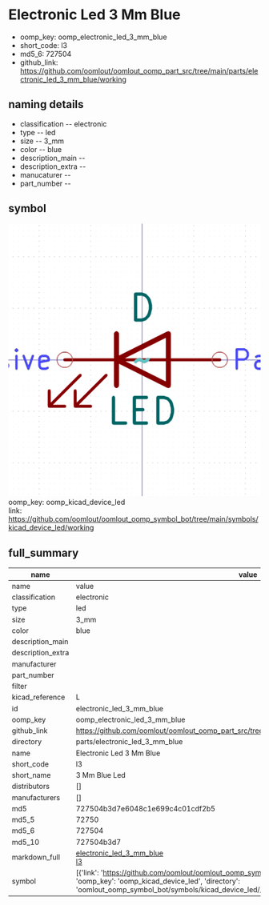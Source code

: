 # Electronic Led 3 Mm Blue

  
* oomp_key: oomp_electronic_led_3_mm_blue 
* short_code: l3
* md5_6: 727504  
* github_link: https://github.com/oomlout/oomlout_oomp_part_src/tree/main/parts/electronic_led_3_mm_blue/working  
## naming details
* classification -- electronic
* type -- led
* size -- 3_mm
* color -- blue
* description_main -- 
* description_extra -- 
* manucaturer -- 
* part_number -- 



## symbol

![](symbol/0/working/working_600.png)  
oomp_key: oomp_kicad_device_led  
link: https://github.com/oomlout/oomlout_oomp_symbol_bot/tree/main/symbols/kicad_device_led/working  


## full_summary
| name | value | 
| --- | --- | 
| name | value | 
| classification | electronic | 
| type | led | 
| size | 3_mm | 
| color | blue | 
| description_main |  | 
| description_extra |  | 
| manufacturer |  | 
| part_number |  | 
| filter |  | 
| kicad_reference | L | 
| id | electronic_led_3_mm_blue | 
| oomp_key | oomp_electronic_led_3_mm_blue | 
| github_link | https://github.com/oomlout/oomlout_oomp_part_src/tree/main/parts/electronic_led_3_mm_blue/working | 
| directory | parts/electronic_led_3_mm_blue | 
| name | Electronic Led 3 Mm Blue | 
| short_code | l3 | 
| short_name | 3 Mm Blue Led | 
| distributors | [] | 
| manufacturers | [] | 
| md5 | 727504b3d7e6048c1e699c4c01cdf2b5 | 
| md5_5 | 72750 | 
| md5_6 | 727504 | 
| md5_10 | 727504b3d7 | 
| markdown_full | [electronic_led_3_mm_blue](https://github.com/oomlout/oomlout_oomp_part_src/tree/main/parts/electronic_led_3_mm_blue/working)<br>[l3](https://github.com/oomlout/oomlout_oomp_part_src/tree/main/parts/electronic_led_3_mm_blue/working)<br> | 
| symbol | [{'link': 'https://github.com/oomlout/oomlout_oomp_symbol_bot/tree/main/symbols/kicad_device_led', 'oomp_key': 'oomp_kicad_device_led', 'directory': 'oomlout_oomp_symbol_bot/symbols/kicad_device_led//working/working.kicad_sym'}] | 
